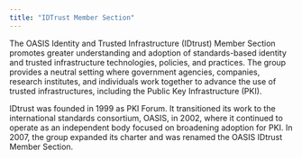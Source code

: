 ```yaml
---
title: "IDTrust Member Section"
---
```


The OASIS Identity and Trusted Infrastructure (IDtrust) Member Section promotes greater understanding and adoption of standards-based identity and trusted infrastructure technologies, policies, and practices. The group provides a neutral setting where government agencies, companies, research institutes, and individuals work together to advance the use of trusted infrastructures, including the Public Key Infrastructure (PKI).

IDtrust was founded in 1999 as PKI Forum. It transitioned its work to the international standards consortium, OASIS, in 2002, where it continued to operate as an independent body focused on broadening adoption for PKI. In 2007, the group expanded its charter and was renamed the OASIS IDtrust Member Section.

